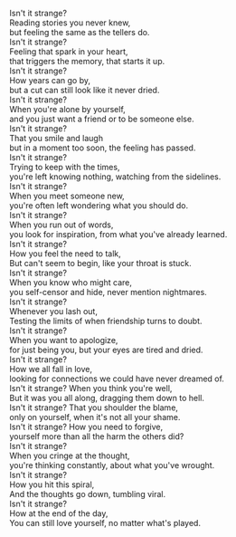 Isn't it strange?   
Reading stories you never knew,  
but feeling the same as the tellers do.  
Isn't it strange?  
Feeling that spark in your heart,  
that triggers the memory, that starts it up.  
Isn't it strange?  
How years can go by,  
but a cut can still look like it never dried.  
Isn't it strange?  
When you're alone by yourself,   
and you just want a friend or to be someone else.  
Isn't it strange?  
That you smile and laugh  
but in a moment too soon, the feeling has passed.  
Isn't it strange?  
Trying to keep with the times,  
you're left knowing nothing, watching from the sidelines.   
Isn't it strange?  
When you meet someone new,  
you're often left wondering what you should do.  
Isn't it strange?  
When you run out of words,  
you look for inspiration, from what you've already learned.  
Isn't it strange?  
How you feel the need to talk,  
But can't seem to begin, like your throat is stuck.  
Isn't it strange?  
When you know who might care,  
you self-censor and hide, never mention nightmares.  
Isn't it strange?  
Whenever you lash out,  
Testing the limits of when friendship turns to doubt.  
Isn't it strange?  
When you want to apologize,  
for just being you, but your eyes are tired and dried.  
Isn't it strange?  
How we all fall in love,  
looking for connections we could have never dreamed of.  
Isn't it strange?
When you think you're well,  
But it was you all along, dragging them down to hell.  
Isn't it strange?
That you shoulder the blame,  
only on yourself, when it's not all your shame.  
Isn't it strange?
How you need to forgive,  
yourself more than all the harm the others did?  
Isn't it strange?  
When you cringe at the thought,  
you're thinking constantly, about what you've wrought.  
Isn't it strange?  
How you hit this spiral,  
And the thoughts go down, tumbling viral.  
Isn't it strange?  
How at the end of the day,  
You can still love yourself, no matter what's played.


